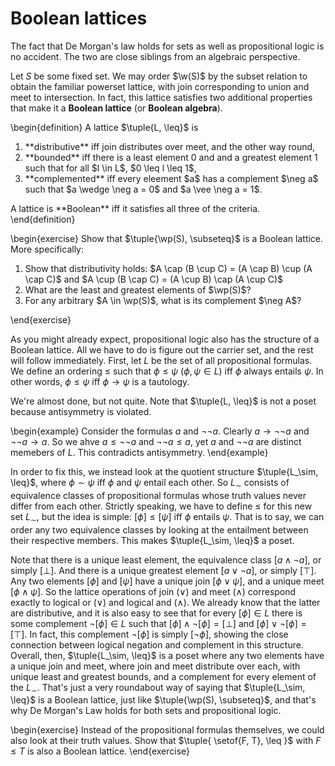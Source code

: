 # Boolean lattices

The fact that De Morgan's law holds for sets as well as propositional logic is no accident.
The two are close siblings from an algebraic perspective.

Let $S$ be some fixed set.
We may order $\w(S)$ by the subset relation to obtain the familiar powerset lattice, with join corresponding to union and meet to intersection.
In fact, this lattice satisfies two additional properties that make it a **Boolean lattice** (or **Boolean algebra**).

\begin{definition}
A lattice $\tuple{L, \leq}$ is

<ol>
<li>**distributive** iff join distributes over meet, and the other way round,</li>
<li>**bounded** iff there is a least element 0 and and a greatest element 1 such that for all $l \in L$, $0 \leq l \leq 1$,</li>
<li>**complemented** iff every eleement $a$ has a complement $\neg a$ such that $a \wedge \neg a = 0$ and $a \vee \neg a = 1$.</li>
</ol>
A lattice is **Boolean** iff it satisfies all three of the criteria.
\end{definition}

\begin{exercise}
Show that $\tuple{\wp(S), \subseteq}$ is a Boolean lattice.
More specifically:

<ol>
<li>Show that distributivity holds: $A \cap (B \cup C) = (A \cap B) \cup (A \cap C)$ and $A \cup (B \cap C) = (A \cup B) \cap (A \cup C)$</li>
<li>What are the least and greatest elements of $\wp(S)$?</li>
<li>For any arbitrary $A \in \wp(S)$, what is its complement $\neg A$?</li>
</oL>
\end{exercise}

As you might already expect, propositional logic also has the structure of a Boolean lattice.
All we have to do is figure out the carrier set, and the rest will follow immediately.
First, let $L$ be the set of all propositional formulas.
We define an ordering $\leq$ such that $\phi \leq \psi$ ($\phi, \psi \in L$) iff $\phi$ always entails $\psi$.
In other words, $\phi \leq \psi$ iff $\phi \rightarrow \psi$ is a tautology.

We're almost done, but not quite.
Note that $\tuple{L, \leq}$ is not a poset because antisymmetry is violated.

\begin{example}
Consider the formulas $a$ and $\neg \neg a$.
Clearly $a \rightarrow \neg \neg a$ and $\neg \neg a \rightarrow a$. 
So we ahve $a \leq \neg \neg a$ and $\neg \neg a \leq a$, yet $a$ and $\neg \neg a$ are distinct memebers of $L$. 
This contradicts antisymmetry.
\end{example}

In order to fix this, we instead look at the quotient structure $\tuple{L_\sim, \leq}$, where $\phi \sim \psi$ iff $\phi$ and $\psi$ entail each other.
So $L_\sim$ consists of equivalence classes of propositional formulas whose truth values never differ from each other.
Strictly speaking, we have to define $\leq$ for this new set $L_\sim$, but the idea is simple: $[\phi] \leq [\psi]$ iff $\phi$ entails $\psi$.
That is to say, we can order any two equivalence classes by looking at the entailment between their respective members.
This makes $\tuple{L_\sim, \leq}$ a poset.

Note that there is a unique least element, the equivalence class $[a \wedge \neg a]$, or simply $[\bot]$.
And there is a unique greatest element $[a \vee \neg a]$, or simply $[\top]$.
Any two elements $[\phi]$ and $[\psi]$ have a unique join $[\phi \vee \psi]$, and a unique meet $[\phi \wedge \psi]$.
So the lattice operations of join ($\vee$) and meet ($\wedge$) correspond exactly to logical or ($\vee$) and logical and ($\wedge$).
We already know that the latter are distributive, and it is also easy to see that for every $[\phi] \in L$ there is some complement $\neg [\phi] \in L$ such that $[\phi] \wedge \neg [\phi] = [\bot]$ and $[\phi] \vee \neg [\phi] = [\top]$.
In fact, this complement $\neg [\phi]$ is simply $[\neg \phi]$, showing the close connection between logical negation and complement in this structure.
Overall, then, $\tuple{L_\sim, \leq}$ is a poset where any two elements have a unique join and meet, where join and meet distribute over each, with unique least and greatest bounds, and a complement for every element of the $L_\sim$.
That's just a very roundabout way of saying that $\tuple{L_\sim, \leq}$ is a Boolean lattice, just like $\tuple{\wp(S), \subseteq}$, and that's why De Morgan's Law holds for both sets and propositional logic.

\begin{exercise}
Instead of the propositional formulas themselves, we could also look at their truth values.
Show that $\tuple{ \setof{F, T}, \leq }$ with $F \leq T$ is also a Boolean lattice.
\end{exercise}
